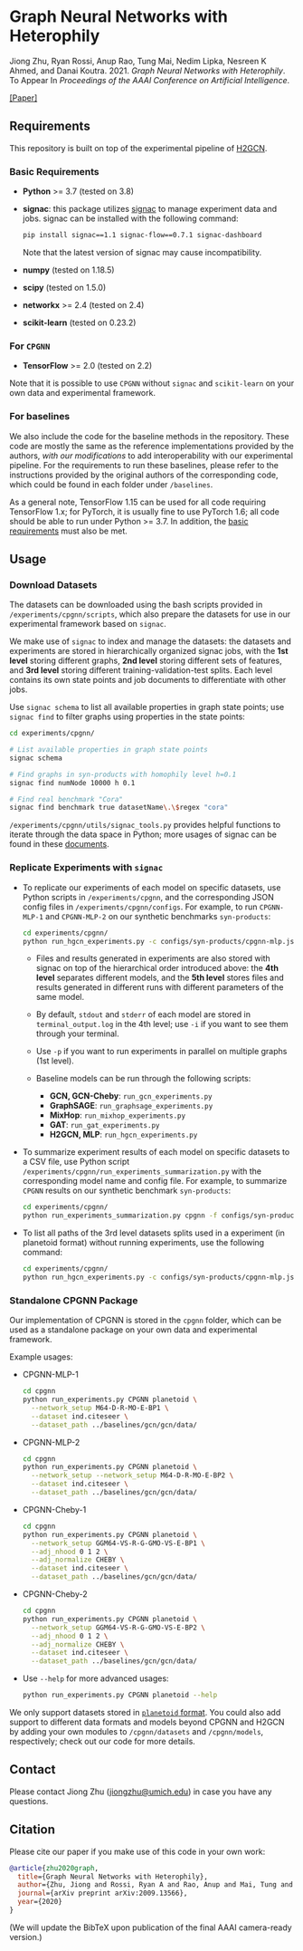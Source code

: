 # Graph Neural Networks with Heterophily

Jiong Zhu, Ryan Rossi, Anup Rao, Tung Mai, Nedim Lipka, Nesreen K Ahmed, and Danai Koutra. 2021. *Graph Neural Networks with Heterophily*. To Appear In *Proceedings of the AAAI Conference on Artificial Intelligence*.

[[Paper]](https://arxiv.org/abs/2009.13566)

## Requirements

This repository is built on top of the experimental pipeline of [H2GCN](https://github.com/GemsLab/H2GCN).

### Basic Requirements

- **Python** >= 3.7 (tested on 3.8)
- **signac**: this package utilizes [signac](https://signac.io) to manage experiment data and jobs. signac can be installed with the following command:

  ```bash
  pip install signac==1.1 signac-flow==0.7.1 signac-dashboard
  ```

  Note that the latest version of signac may cause incompatibility.
- **numpy** (tested on 1.18.5)
- **scipy** (tested on 1.5.0)
- **networkx** >= 2.4 (tested on 2.4)
- **scikit-learn** (tested on 0.23.2)

### For `CPGNN`

- **TensorFlow** >= 2.0 (tested on 2.2)

Note that it is possible to use `CPGNN` without `signac` and `scikit-learn` on your own data and experimental framework.

### For baselines

We also include the code for the baseline methods in the repository. These code are mostly the same as the reference implementations provided by the authors, *with our modifications* to add interoperability with our experimental pipeline. For the requirements to run these baselines, please refer to the instructions provided by the original authors of the corresponding code, which could be found in each folder under `/baselines`.

As a general note, TensorFlow 1.15 can be used for all code requiring TensorFlow 1.x; for PyTorch, it is usually fine to use PyTorch 1.6; all code should be able to run under Python >= 3.7. In addition, the [basic requirements](#basic-requirements) must also be met.

## Usage

### Download Datasets

The datasets can be downloaded using the bash scripts provided in `/experiments/cpgnn/scripts`, which also prepare the datasets for use in our experimental framework based on `signac`.

We make use of `signac` to index and manage the datasets: the datasets and experiments are stored in hierarchically organized signac jobs, with the **1st level** storing different graphs, **2nd level** storing different sets of features, and **3rd level** storing different training-validation-test splits. Each level contains its own state points and job documents to differentiate with other jobs.

Use `signac schema` to list all available properties in graph state points; use `signac find` to filter graphs using properties in the state points:

```bash
cd experiments/cpgnn/

# List available properties in graph state points
signac schema

# Find graphs in syn-products with homophily level h=0.1
signac find numNode 10000 h 0.1

# Find real benchmark "Cora"
signac find benchmark true datasetName\.\$regex "cora"
```

`/experiments/cpgnn/utils/signac_tools.py` provides helpful functions to iterate through the data space in Python; more usages of signac can be found in these [documents](https://docs.signac.io/en/latest/).

### Replicate Experiments with `signac`

- To replicate our experiments of each model on specific datasets, use Python scripts in `/experiments/cpgnn`, and the corresponding JSON config files in `/experiments/cpgnn/configs`. For example, to run `CPGNN-MLP-1` and `CPGNN-MLP-2` on our synthetic benchmarks `syn-products`:

  ```bash
  cd experiments/cpgnn/
  python run_hgcn_experiments.py -c configs/syn-products/cpgnn-mlp.json [-i] run [-p PARALLEL_NUM]
  ```

  - Files and results generated in experiments are also stored with signac on top of the hierarchical order introduced above: the **4th level** separates different models, and the **5th level** stores files and results generated in different runs with different parameters of the same model.
  - By default, `stdout` and `stderr` of each model are stored in `terminal_output.log` in the 4th level; use `-i` if you want to see them through your terminal.
  - Use `-p` if you want to run experiments in parallel on multiple graphs (1st level).
  - Baseline models can be run through the following scripts:

    - **GCN, GCN-Cheby**: `run_gcn_experiments.py`
    - **GraphSAGE**: `run_graphsage_experiments.py`
    - **MixHop**: `run_mixhop_experiments.py`
    - **GAT**: `run_gat_experiments.py`
    - **H2GCN, MLP**: `run_hgcn_experiments.py`

- To summarize experiment results of each model on specific datasets to a CSV file, use Python script `/experiments/cpgnn/run_experiments_summarization.py` with the corresponding model name and config file. For example, to summarize `CPGNN` results on our synthetic benchmark `syn-products`:

  ```bash
  cd experiments/cpgnn/
  python run_experiments_summarization.py cpgnn -f configs/syn-products/cpgnn-mlp.json
  ```

- To list all paths of the 3rd level datasets splits used in a experiment (in planetoid format) without running experiments, use the following command:

  ```bash
  cd experiments/cpgnn/
  python run_hgcn_experiments.py -c configs/syn-products/cpgnn-mlp.json --check_paths run
  ```

### Standalone CPGNN Package

Our implementation of CPGNN is stored in the `cpgnn` folder, which can be used as a standalone package on your own data and experimental framework.

Example usages:

- CPGNN-MLP-1

  ```bash
  cd cpgnn
  python run_experiments.py CPGNN planetoid \
    --network_setup M64-D-R-MO-E-BP1 \
    --dataset ind.citeseer \
    --dataset_path ../baselines/gcn/gcn/data/
  ```

- CPGNN-MLP-2

  ```bash
  cd cpgnn
  python run_experiments.py CPGNN planetoid \
    --network_setup --network_setup M64-D-R-MO-E-BP2 \
    --dataset ind.citeseer \
    --dataset_path ../baselines/gcn/gcn/data/
  ```

- CPGNN-Cheby-1

  ```bash
  cd cpgnn
  python run_experiments.py CPGNN planetoid \
    --network_setup GGM64-VS-R-G-GMO-VS-E-BP1 \
    --adj_nhood 0 1 2 \
    --adj_normalize CHEBY \
    --dataset ind.citeseer \
    --dataset_path ../baselines/gcn/gcn/data/
  ```

- CPGNN-Cheby-2

  ```bash
  cd cpgnn
  python run_experiments.py CPGNN planetoid \
    --network_setup GGM64-VS-R-G-GMO-VS-E-BP2 \
    --adj_nhood 0 1 2 \
    --adj_normalize CHEBY \
    --dataset ind.citeseer \
    --dataset_path ../baselines/gcn/gcn/data/
  ```

- Use `--help` for more advanced usages:

  ```bash
  python run_experiments.py CPGNN planetoid --help
  ```

We only support datasets stored in [`planetoid` format](https://github.com/kimiyoung/planetoid). You could also add support to different data formats and models beyond CPGNN and H2GCN by adding your own modules to `/cpgnn/datasets` and `/cpgnn/models`, respectively; check out our code for more details.

## Contact

Please contact Jiong Zhu (jiongzhu@umich.edu) in case you have any questions.

## Citation

Please cite our paper if you make use of this code in your own work:

```bibtex
@article{zhu2020graph,
  title={Graph Neural Networks with Heterophily},
  author={Zhu, Jiong and Rossi, Ryan A and Rao, Anup and Mai, Tung and Lipka, Nedim and Ahmed, Nesreen K and Koutra, Danai},
  journal={arXiv preprint arXiv:2009.13566},
  year={2020}
}
```

(We will update the BibTeX upon publication of the final AAAI camera-ready version.)